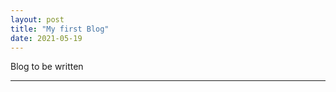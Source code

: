 ```yaml
---
layout: post
title: "My first Blog"
date: 2021-05-19
---
```


Blog to be written



































------------------------
